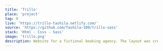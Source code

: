 ```yaml
---
title: 'Trillo'
place: 'project'
tag: 9
live: 'https://trillo-tashila.netlify.com/'
source: 'https://github.com/Tashila-109/trillo-sass'
stack: 'Html - Csss - Sass'
image: 'trillo.png'
description: Website for a fictional booking agency. The layout was created using flexbox and the website has advanced animations. Flexbox makes it easy to place all content in one dimension and makes it easier for responsive design.
---
```

